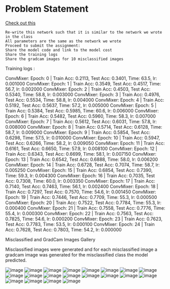 # Problem Statement 

[Check out this](https://canvas.instructure.com/courses/5720700/assignments/35712640?module_item_id=80543490#:~:text=Check%20out%20this-,network,Links%20to%20an%20external%20site.,-%3A)

    Re-write this network such that it is similar to the network we wrote in the class
    All parameters are the same as the network we wrote
    Proceed to submit the assignment:
    Share the model code and link to the model cost
    Share the training logs
    Share the gradcam images for 10 misclassified images

Training logs :

   ConvMixer: Epoch: 0 | Train Acc: 0.2113, Test Acc: 0.3401, Time: 63.5, lr: 0.001000
   ConvMixer: Epoch: 1 | Train Acc: 0.3549, Test Acc: 0.4517, Time: 56.7, lr: 0.002000
   ConvMixer: Epoch: 2 | Train Acc: 0.4503, Test Acc: 0.5340, Time: 58.8, lr: 0.003000
   ConvMixer: Epoch: 3 | Train Acc: 0.4976, Test Acc: 0.5534, Time: 58.8, lr: 0.004000
   ConvMixer: Epoch: 4 | Train Acc: 0.5192, Test Acc: 0.5637, Time: 57.2, lr: 0.005000
   ConvMixer: Epoch: 5 | Train Acc: 0.5384, Test Acc: 0.5985, Time: 60.6, lr: 0.006000
   ConvMixer: Epoch: 6 | Train Acc: 0.5482, Test Acc: 0.5960, Time: 58.3, lr: 0.007000
   ConvMixer: Epoch: 7 | Train Acc: 0.5612, Test Acc: 0.6031, Time: 57.8, lr: 0.008000
   ConvMixer: Epoch: 8 | Train Acc: 0.5714, Test Acc: 0.6128, Time: 58.7, lr: 0.009000
   ConvMixer: Epoch: 9 | Train Acc: 0.5854, Test Acc: 0.6298, Time: 57.5, lr: 0.010000
   ConvMixer: Epoch: 10 | Train Acc: 0.5947, Test Acc: 0.6266, Time: 58.2, lr: 0.009050
   ConvMixer: Epoch: 11 | Train Acc: 0.6161, Test Acc: 0.6650, Time: 57.9, lr: 0.008100
   ConvMixer: Epoch: 12 | Train Acc: 0.6343, Test Acc: 0.6699, Time: 58.1, lr: 0.007150
   ConvMixer: Epoch: 13 | Train Acc: 0.6542, Test Acc: 0.6888, Time: 58.0, lr: 0.006200
   ConvMixer: Epoch: 14 | Train Acc: 0.6728, Test Acc: 0.7074, Time: 58.7, lr: 0.005250
   ConvMixer: Epoch: 15 | Train Acc: 0.6854, Test Acc: 0.7390, Time: 59.3, lr: 0.004300
   ConvMixer: Epoch: 16 | Train Acc: 0.7035, Test Acc: 0.7308, Time: 60.0, lr: 0.003350
   ConvMixer: Epoch: 17 | Train Acc: 0.7140, Test Acc: 0.7463, Time: 56.1, lr: 0.002400
   ConvMixer: Epoch: 18 | Train Acc: 0.7297, Test Acc: 0.7570, Time: 54.6, lr: 0.001450
   ConvMixer: Epoch: 19 | Train Acc: 0.7446, Test Acc: 0.7709, Time: 55.3, lr: 0.000500
   ConvMixer: Epoch: 20 | Train Acc: 0.7522, Test Acc: 0.7784, Time: 55.3, lr: 0.000400
   ConvMixer: Epoch: 21 | Train Acc: 0.7558, Test Acc: 0.7776, Time: 55.4, lr: 0.000300
   ConvMixer: Epoch: 22 | Train Acc: 0.7563, Test Acc: 0.7825, Time: 54.6, lr: 0.000200
   ConvMixer: Epoch: 23 | Train Acc: 0.7623, Test Acc: 0.7783, Time: 53.5, lr: 0.000100
   ConvMixer: Epoch: 24 | Train Acc: 0.7628, Test Acc: 0.7803, Time: 54.2, lr: 0.000000
   
Misclassified and GradCam Images Gallery

Misclassified images were generated and for each misclassified image a gradcam image was generated for the misclassified class the model predicted.


![image](https://user-images.githubusercontent.com/70502759/144750833-5887da41-3d00-4eaa-8d2f-3bac2d70ccb0.png)
![image](https://user-images.githubusercontent.com/70502759/144750838-d795c34f-8590-4de3-9fba-ee4ed620d2e5.png)
![image](https://user-images.githubusercontent.com/70502759/144750844-e68b89d1-9776-47a6-be81-9efa55111ca7.png)
![image](https://user-images.githubusercontent.com/70502759/144750854-d32b9b2e-2369-4fce-9608-505738652bc5.png)
![image](https://user-images.githubusercontent.com/70502759/144750856-ab330c0a-94f7-4efc-9bc1-dcd79ef1de47.png)
![image](https://user-images.githubusercontent.com/70502759/144750861-4cda47d5-7829-436b-bee4-7d8a0f277627.png)
![image](https://user-images.githubusercontent.com/70502759/144750868-bf58d25f-16b3-43af-ba3d-ef7e106efc1b.png)
![image](https://user-images.githubusercontent.com/70502759/144750873-23fd16bd-9ae7-4737-8040-752754615c00.png)
![image](https://user-images.githubusercontent.com/70502759/144750874-54e896fc-4195-4f37-8661-7b2b272c25d1.png)
![image](https://user-images.githubusercontent.com/70502759/144750878-a904a374-4d38-43a6-8264-a9d6124316a7.png)
![image](https://user-images.githubusercontent.com/70502759/144750884-1191ccd3-0d26-41dd-b922-8ddcd4931314.png)
![image](https://user-images.githubusercontent.com/70502759/144750895-13b1c01d-a895-4fca-a15d-537f23c5cf28.png)
![image](https://user-images.githubusercontent.com/70502759/144750899-e3026fb8-ccac-4dc5-968a-5aebaf000faf.png)
![image](https://user-images.githubusercontent.com/70502759/144750908-3517ba1c-bbd4-4997-a0e7-0147616f8766.png)
![image](https://user-images.githubusercontent.com/70502759/144750911-97347a52-7d53-46db-9abe-820c7a7aa576.png)
![image](https://user-images.githubusercontent.com/70502759/144750927-d33bc7e4-c331-4d79-81d2-1ca0105e8a47.png)
![image](https://user-images.githubusercontent.com/70502759/144750931-47408f19-c785-4d77-92ba-aa0228a97c59.png)
![image](https://user-images.githubusercontent.com/70502759/144750939-8e0c9c8a-2918-406e-ae6c-dd80f689362b.png)
![image](https://user-images.githubusercontent.com/70502759/144750944-f9994bd4-443f-4498-bcd8-f86b21a26be6.png)
![image](https://user-images.githubusercontent.com/70502759/144750950-66065d8a-1962-45cf-a708-e814093eeab1.png)



 


